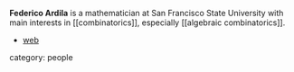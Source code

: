 __Federico Ardila__ is a mathematician at San Francisco State University with main interests in [[combinatorics]], especially [[algebraic combinatorics]]. 

* [web](http://math.sfsu.edu/federico)

category: people